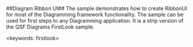 ##Diagram Ribbon UI##
The sample demonstrates how to create RibbonUI for most of the Diagramming framework functionality.
The sample can be used for first steps to any Diagramming application. 
It is a strip version of the QSF Diagrams FirstLook sample.

<keywords: firstlook>